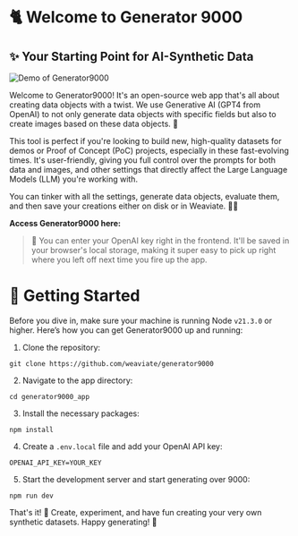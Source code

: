 # 🐈 Welcome to Generator 9000
## ✨ Your Starting Point for AI-Synthetic Data

![Demo of Generator9000](https://github.com/weaviate/generator9000/blob/main/img/gen9000.gif)

Welcome to Generator9000! It's an open-source web app that's all about creating data objects with a twist. We use Generative AI (GPT4 from OpenAI) to not only generate data objects with specific fields but also to create images based on these data objects. 🚀

This tool is perfect if you're looking to build new, high-quality datasets for demos or Proof of Concept (PoC) projects, especially in these fast-evolving times. It's user-friendly, giving you full control over the prompts for both data and images, and other settings that directly affect the Large Language Models (LLM) you're working with.

You can tinker with all the settings, generate data objects, evaluate them, and then save your creations either on disk or in Weaviate. 📁✨

**Access Generator9000 here:** 

> 🔑 You can enter your OpenAI key right in the frontend. It'll be saved in your browser's local storage, making it super easy to pick up right where you left off next time you fire up the app.

# 🚀 Getting Started

Before you dive in, make sure your machine is running Node `v21.3.0` or higher. Here’s how you can get Generator9000 up and running:

1. Clone the repository:

``` git clone https://github.com/weaviate/generator9000 ```

2. Navigate to the app directory:

``` cd generator9000_app ```

3. Install the necessary packages:

``` npm install ```

4. Create a `.env.local` file and add your OpenAI API key:

``` OPENAI_API_KEY=YOUR_KEY ```

5. Start the development server and start generating over 9000:

``` npm run dev ```


That's it! 🎉 Create, experiment, and have fun creating your very own synthetic datasets. Happy generating! 🌟
